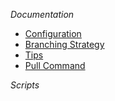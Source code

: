 
*Documentation*
- [Configuration](docs/configuration.md)
- [Branching Strategy](docs/branching_strategy.md)
- [Tips](docs/tips.md)
- [Pull Command](docs/pull_command.md)


*Scripts*